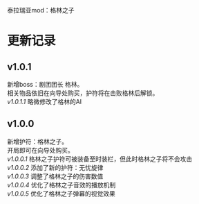 泰拉瑞亚mod：格林之子

# 更新记录
## v1.0.1
新增boss：剧团团长 格林。<br>
相关物品依旧在向导处购买，护符将在击败格林后解锁。<br>
*v1.0.1.1* 略微修改了格林的AI<br>

## v1.0.0
新增护符：格林之子。<br>
开局即可在向导处购买。<br>
*v1.0.0.1* 格林之子护符可被装备至时装栏，但此时格林之子将不会攻击<br>
*v1.0.0.2* 添加了新的护符：无忧旋律<br>
*v1.0.0.3* 调整了格林之子的伤害数值<br>
*v1.0.0.4* 优化了格林之子音效的播放机制<br>
*v1.0.0.5* 优化了格林之子弹幕的视觉效果<br>

